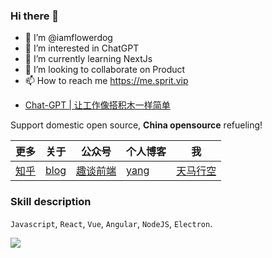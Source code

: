 ### Hi there 👋
- 👋 I’m @iamflowerdog
- 👀 I’m interested in ChatGPT
- 🌱 I’m currently learning NextJs
- 💞️ I’m looking to collaborate on Product
- 📫 How to reach me https://me.sprit.vip

<!---
iamflowerdog/iamflowerdog is a ✨ special ✨ repository because its `README.md` (this file) appears on your GitHub profile.
You can click the Preview link to take a look at your changes.
--->


- [Chat-GPT | 让工作像搭积木一样简单](https://ai.sprit.vip)

Support domestic open source, **China opensource** refueling!

|      更多       |      关于      |      公众号      |     个人博客     |      我      |
| ----------- | ----------- |----------- |----------- | ------------ |
| [知乎](https://www.zhihu.com/people/build800) | [blog](https://www.sprit.vip) |   [趣谈前端](https://www.sprit.vip)   |     [yang](https://me.sprit.vip)    | [天马行空](https://www.sprit.vip)

### Skill description

`Javascript`, `React`, `Vue`, `Angular`, `NodeJS`, `Electron`.

<a href="https://github.com/iamflowerdog">
  <img align="center" src="https://github-readme-stats.vercel.app/api?username=iamflowerdog&count_private=true&show_icons=true" />
</a>
